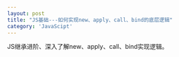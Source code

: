 ```yaml
---
layout: post
title: "JS基础---如何实现new、apply、call、bind的底层逻辑"
category: 'JavaScipt'
---
```


JS继承进阶、深入了解new、apply、call、bind实现逻辑。